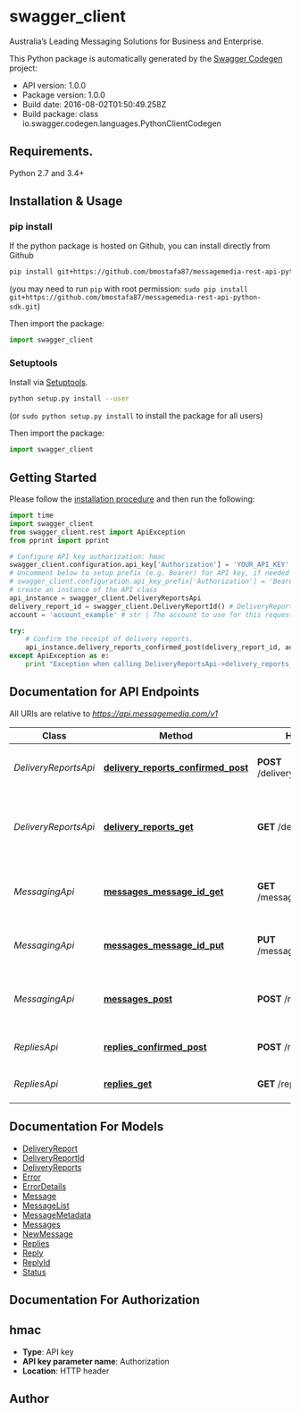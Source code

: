 # swagger_client
Australia’s Leading Messaging Solutions for Business and Enterprise.

This Python package is automatically generated by the [Swagger Codegen](https://github.com/swagger-api/swagger-codegen) project:

- API version: 1.0.0
- Package version: 1.0.0
- Build date: 2016-08-02T01:50:49.258Z
- Build package: class io.swagger.codegen.languages.PythonClientCodegen

## Requirements.

Python 2.7 and 3.4+

## Installation & Usage
### pip install

If the python package is hosted on Github, you can install directly from Github

```sh
pip install git+https://github.com/bmostafa87/messagemedia-rest-api-python-sdk.git
```
(you may need to run `pip` with root permission: `sudo pip install git+https://github.com/bmostafa87/messagemedia-rest-api-python-sdk.git`)

Then import the package:
```python
import swagger_client 
```

### Setuptools

Install via [Setuptools](http://pypi.python.org/pypi/setuptools).

```sh
python setup.py install --user
```
(or `sudo python setup.py install` to install the package for all users)

Then import the package:
```python
import swagger_client
```

## Getting Started

Please follow the [installation procedure](#installation--usage) and then run the following:

```python
import time
import swagger_client
from swagger_client.rest import ApiException
from pprint import pprint

# Configure API key authorization: hmac
swagger_client.configuration.api_key['Authorization'] = 'YOUR_API_KEY'
# Uncomment below to setup prefix (e.g. Bearer) for API key, if needed
# swagger_client.configuration.api_key_prefix['Authorization'] = 'Bearer'
# create an instance of the API class
api_instance = swagger_client.DeliveryReportsApi
delivery_report_id = swagger_client.DeliveryReportId() # DeliveryReportId | A list of delivery report IDs to mark as confirmed.
account = 'account_example' # str | The account to use for this request. This account will be used for the request instead of the account assigned to the API key used to sign the request, allowing one API key to be used to perform requests on behalf of other accounts. (optional)

try:
    # Confirm the receipt of delivery reports.
    api_instance.delivery_reports_confirmed_post(delivery_report_id, account=account)
except ApiException as e:
    print "Exception when calling DeliveryReportsApi->delivery_reports_confirmed_post: %s\n" % e

```

## Documentation for API Endpoints

All URIs are relative to *https://api.messagemedia.com/v1*

Class | Method | HTTP request | Description
------------ | ------------- | ------------- | -------------
*DeliveryReportsApi* | [**delivery_reports_confirmed_post**](docs/DeliveryReportsApi.md#delivery_reports_confirmed_post) | **POST** /delivery_reports/confirmed | Confirm the receipt of delivery reports.
*DeliveryReportsApi* | [**delivery_reports_get**](docs/DeliveryReportsApi.md#delivery_reports_get) | **GET** /delivery_reports | This endpoint is used to check for unconfirmed reports.
*MessagingApi* | [**messages_message_id_get**](docs/MessagingApi.md#messages_message_id_get) | **GET** /messages/{messageId} | Retrive the status and details of a submitted message.
*MessagingApi* | [**messages_message_id_put**](docs/MessagingApi.md#messages_message_id_put) | **PUT** /messages/{messageId} | Update the status of a submitted message.
*MessagingApi* | [**messages_post**](docs/MessagingApi.md#messages_post) | **POST** /messages | Send one or more SMS or text to voice messages.
*RepliesApi* | [**replies_confirmed_post**](docs/RepliesApi.md#replies_confirmed_post) | **POST** /replies/confirmed | Confirm the receipt of replies.
*RepliesApi* | [**replies_get**](docs/RepliesApi.md#replies_get) | **GET** /replies | Check for unconfirmed replies.


## Documentation For Models

 - [DeliveryReport](docs/DeliveryReport.md)
 - [DeliveryReportId](docs/DeliveryReportId.md)
 - [DeliveryReports](docs/DeliveryReports.md)
 - [Error](docs/Error.md)
 - [ErrorDetails](docs/ErrorDetails.md)
 - [Message](docs/Message.md)
 - [MessageList](docs/MessageList.md)
 - [MessageMetadata](docs/MessageMetadata.md)
 - [Messages](docs/Messages.md)
 - [NewMessage](docs/NewMessage.md)
 - [Replies](docs/Replies.md)
 - [Reply](docs/Reply.md)
 - [ReplyId](docs/ReplyId.md)
 - [Status](docs/Status.md)


## Documentation For Authorization


## hmac

- **Type**: API key
- **API key parameter name**: Authorization
- **Location**: HTTP header


## Author



